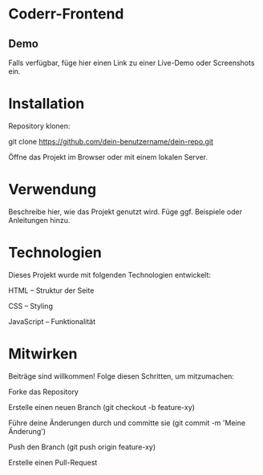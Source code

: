# Coderr-Frontend

## Demo

Falls verfügbar, füge hier einen Link zu einer Live-Demo oder Screenshots ein.

# Installation

Repository klonen:

git clone https://github.com/dein-benutzername/dein-repo.git

Öffne das Projekt im Browser oder mit einem lokalen Server.

# Verwendung

Beschreibe hier, wie das Projekt genutzt wird. Füge ggf. Beispiele oder Anleitungen hinzu.

# Technologien

Dieses Projekt wurde mit folgenden Technologien entwickelt:

HTML – Struktur der Seite

CSS – Styling

JavaScript – Funktionalität

# Mitwirken

Beiträge sind willkommen! Folge diesen Schritten, um mitzumachen:

Forke das Repository

Erstelle einen neuen Branch (git checkout -b feature-xy)

Führe deine Änderungen durch und committe sie (git commit -m 'Meine Änderung')

Push den Branch (git push origin feature-xy)

Erstelle einen Pull-Request

